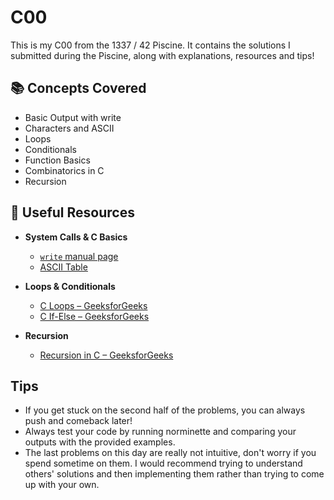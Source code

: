 # C00
This is my C00 from the 1337 / 42 Piscine.
It contains the solutions I submitted during the Piscine, along with explanations, resources and tips!

## 📚 Concepts Covered
- Basic Output with write
- Characters and ASCII
- Loops
- Conditionals
- Function Basics
- Combinatorics in C
- Recursion

## 🔗 Useful Resources
- **System Calls & C Basics**
  - [`write` manual page](https://man7.org/linux/man-pages/man2/write.2.html)
  - [ASCII Table](https://www.asciitable.com/)

- **Loops & Conditionals**
  - [C Loops – GeeksforGeeks](https://www.geeksforgeeks.org/c/c-while-loop/)
  - [C If-Else – GeeksforGeeks](https://www.geeksforgeeks.org/decision-making-c-cpp/)

- **Recursion**
  - [Recursion in C – GeeksforGeeks](https://www.geeksforgeeks.org/c/c-recursion/)

## Tips
- If you get stuck on the second half of the problems, you can always push and comeback later!
- Always test your code by running norminette and comparing your outputs with the provided examples.
- The last problems on this day are really not intuitive, don't worry if you spend sometime on them. I would recommend trying to understand others' solutions and then implementing them rather than trying to come up with your own.
